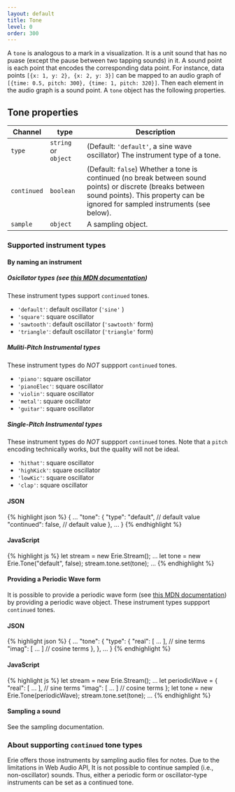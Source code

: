 ```yaml
---
layout: default
title: Tone
level: 0
order: 300
---
```


A `tone` is analogous to a mark in a visualization.
It is a unit sound that has no puase (except the pause between two tapping sounds) in it.
A sound point is each point that encodes the corresponding data point.
For instance, data points `[{x: 1, y: 2}, {x: 2, y: 3}]` can be mapped to
an audio graph of `[{time: 0.5, pitch: 300}, {time: 1, pitch: 320}]`.
Then each element in the audio graph is a sound point.
A `tone` object has the following properties.

## Tone properties

| Channel | type | Description |
| ------- | ---- | ----------- |
| `type` | `string` or `object` | (Default: `'default'`, a sine wave oscillator) The instrument type of a tone. |
| `continued` | `boolean` | (Default: `false`) Whether a tone is continued (no break between sound points) or discrete (breaks between sound points). This property can be ignored for sampled instruments (see below). |
| `sample` | `object` | A sampling object. |

### Supported instrument types

#### By naming an instrument

##### Osicllator types (see [this MDN documentation](https://developer.mozilla.org/en-US/docs/Web/API/OscillatorNode/type))

These instrument types support `continued` tones.

- `'default'`: default oscillator (`'sine'` )
- `'square'`: square oscillator
- `'sawtooth'`: default oscillator (`'sawtooth'` form)
- `'triangle'`: default oscillator (`'triangle'` form)

##### Muliti-Pitch Instrumental types

These instrument types do *NOT* suppport `continued` tones.

- `'piano'`: square oscillator
- `'pianoElec'`: square oscillator
- `'violin'`: square oscillator
- `'metal'`: square oscillator
- `'guitar'`: square oscillator

##### Single-Pitch Instrumental types

These instrument types do *NOT* suppport `continued` tones.
Note that a `pitch` encoding technically works, but the quality will not be ideal.

- `'hithat'`: square oscillator
- `'highKick'`: square oscillator
- `'lowKic'`: square oscillator
- `'clap'`: square oscillator

<code-groups>
<code-group>
<h4>JSON</h4>
{% highlight json %}
{
  ...
  "tone": {
    "type": "default", // default value
    "continued": false, // default value
   },
  ...
}
{% endhighlight %}
</code-group>
<code-group>
<h4>JavaScript</h4>
{% highlight js %}
let stream = new Erie.Stream();
...
let tone = new Erie.Tone("default", false);
stream.tone.set(tone);
...
{% endhighlight %}
</code-group>
</code-groups>

#### Providing a Periodic Wave form

It is possible to provide a periodic wave form (see [this MDN documentation](https://developer.mozilla.org/en-US/docs/Web/API/PeriodicWave))
by providing a periodic wave object.
These instrument types suppport `continued` tones.

<code-groups>
<code-group>
<h4>JSON</h4>
{% highlight json %}
{
  ...
  "tone": {
    "type": {
      "real": [ ... ], // sine terms
      "imag": [ ... ] // cosine terms
    }, 
   },
  ...
}
{% endhighlight %}
</code-group>
<code-group>
<h4>JavaScript</h4>
{% highlight js %}
let stream = new Erie.Stream();
...
let periodicWave = {
  "real": [ ... ], // sine terms
  "imag": [ ... ] // cosine terms
};
let tone = new Erie.Tone(periodicWave);
stream.tone.set(tone);
...
{% endhighlight %}
</code-group>
</code-groups>


#### Sampling a sound

See the sampling documentation.

### About supporting `continued` tone types

Erie offers those instruments by sampling audio files for notes.
Due to the limitations in Web Audio API,
It is not possible to continue sampled (i.e., non-oscillator) sounds.
Thus, either a periodic form or oscillator-type instruments can be set as a continued tone.
